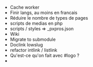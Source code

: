 - Cache worker
- Finir langs, au moins en francais
- Réduire le nombre de types de pages
- scripts de medias en php
- scripts / styles => _pxpros.json
- Wiki
- Migrate to submodule
- Doclink lowslug 
- refactor intlink / listlink
- Qu'est-ce qu'on fait avec #logo ?
- 